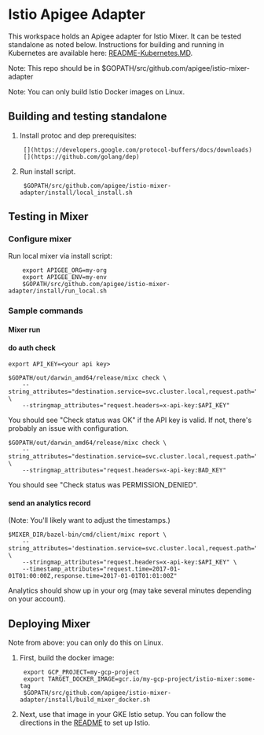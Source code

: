 # Istio Apigee Adapter

This workspace holds an Apigee adapter for Istio Mixer. It can be tested standalone as noted below.
Instructions for building and running in Kubernetes are available here: [README-Kubernetes.MD]().

Note: This repo should be in $GOPATH/src/github.com/apigee/istio-mixer-adapter

Note: You can only build Istio Docker images on Linux.

## Building and testing standalone

1. Install protoc and dep prerequisites:

        [](https://developers.google.com/protocol-buffers/docs/downloads) 
        [](https://github.com/golang/dep)

2. Run install script.

        $GOPATH/src/github.com/apigee/istio-mixer-adapter/install/local_install.sh

## Testing in Mixer

### Configure mixer

Run local mixer via install script:

        export APIGEE_ORG=my-org
        export APIGEE_ENV=my-env
        $GOPATH/src/github.com/apigee/istio-mixer-adapter/install/run_local.sh

### Sample commands

#### Mixer run

#### do auth check

    export API_KEY=<your api key>

    $GOPATH/out/darwin_amd64/release/mixc check \
        --string_attributes="destination.service=svc.cluster.local,request.path="/"" \
        --stringmap_attributes="request.headers=x-api-key:$API_KEY"

You should see "Check status was OK" if the API key is valid. 
If not, there's probably an issue with configuration.

    $GOPATH/out/darwin_amd64/release/mixc check \
        --string_attributes="destination.service=svc.cluster.local,request.path="/"" \
        --stringmap_attributes="request.headers=x-api-key:BAD_KEY"

You should see "Check status was PERMISSION_DENIED".  

#### send an analytics record

(Note: You'll likely want to adjust the timestamps.)

    $MIXER_DIR/bazel-bin/cmd/client/mixc report \
        --string_attributes='destination.service=svc.cluster.local,request.path="/"' \
        --stringmap_attributes="request.headers=x-api-key:$API_KEY" \
        --timestamp_attributes="request.time=2017-01-01T01:00:00Z,response.time=2017-01-01T01:01:00Z"


Analytics should show up in your org (may take several minutes depending on your account).

## Deploying Mixer

Note from above: you can only do this on Linux.

1. First, build the docker image:

        export GCP_PROJECT=my-gcp-project
        export TARGET_DOCKER_IMAGE=gcr.io/my-gcp-project/istio-mixer:some-tag
        $GOPATH/src/github.com/apigee/istio-mixer-adapter/install/build_mixer_docker.sh

2. Next, use that image in your GKE Istio setup. You can follow the directions
   in the [README](README.md) to set up Istio.

